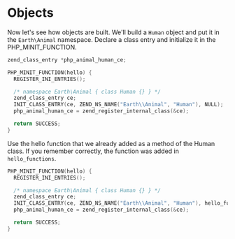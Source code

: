 # Objects

Now let's see how objects are built. We'll build a ```Human``` object and
put it in the ```Earth\Animal``` namespace. Declare a class entry and initialize
it in the PHP_MINIT_FUNCTION.

```c
zend_class_entry *php_animal_human_ce;

PHP_MINIT_FUNCTION(hello) {
  REGISTER_INI_ENTRIES();

  /* namespace Earth\Animal { class Human {} } */
  zend_class_entry ce;
  INIT_CLASS_ENTRY(ce, ZEND_NS_NAME("Earth\\Animal", "Human"), NULL);
  php_animal_human_ce = zend_register_internal_class(&ce);

  return SUCCESS;
}
```

Use the hello function that we already added as a method of the Human class.
If you remember correctly, the function was added in ```hello_functions```.

```c
PHP_MINIT_FUNCTION(hello) {
  REGISTER_INI_ENTRIES();

  /* namespace Earth\Animal { class Human {} } */
  zend_class_entry ce;
  INIT_CLASS_ENTRY(ce, ZEND_NS_NAME("Earth\\Animal", "Human"), hello_functions);
  php_animal_human_ce = zend_register_internal_class(&ce);

  return SUCCESS;
}
```
